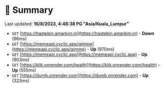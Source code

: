 # 📖 Summary
Last updated: **16/8/2023, 4:48:38 PG "Asia/Kuala_Lumpur"**

- `GET` [https://hastebin.amarkim.in](https://hastebin.amarkim.in) - **Down** (96ms)
- `GET` [https://memeapi.cyclic.app/gimme](https://memeapi.cyclic.app/gimme) - **Up** (970ms)
- `GET` [https://memeapi.cyclic.app](https://memeapi.cyclic.app) - **Up** (903ms)
- `GET` [https://klik.onrender.com/health](https://klik.onrender.com/health) - **Up** (555ms)
- `GET` [https://dumb.onrender.com](https://dumb.onrender.com) - **Up** (323ms)
